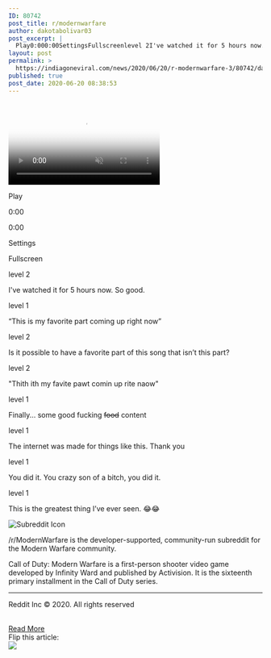 ```yaml
---
ID: 80742
post_title: r/modernwarfare
author: dakotabolivar03
post_excerpt: |
  Play0:000:00SettingsFullscreenlevel 2I've watched it for 5 hours now. So good.level 1“This is my favorite part coming up right now”level 2Is it possible to have a favorite part of this song that isn’t this part?level 2"Thith ith my favite pawt comin up rite naow"level 1Finally... some good fucking food contentlevel 1The internet was made for things&hellip;
layout: post
permalink: >
  https://indiagoneviral.com/news/2020/06/20/r-modernwarfare-3/80742/dakotabolivar03/
published: true
post_date: 2020-06-20 08:38:53
---
```

<div tabindex="-1"><div><div><div data-click-id="post-container" id="t3_hc7v4o" tabindex="-1"><div data-test-id="post-content"><div><p><img alt="" onload="(__markFirstPostVisible || function(){})();" src="https://www.redditstatic.com/desktop2x/img/renderTimingPixel.png"></img></p></div><div data-click-id="media"><div><div><video muted="" poster="https://external-preview.redd.it/qFUmxl6LsPiISLTNWbMU3vEHJDj4L6_x24eCfRmSwXE.png?width=960&crop=smart&format=pjpg&auto=webp&s=537e197c81196c950949021ed9461cde58eb162c" preload="metadata"><source src="https://v.redd.it/l9l4kzqhcx551/HLSPlaylist.m3u8?a=1595213754%2CYmU3NDk3NTkyNWIyYTE3YTc5MjM3NDg0NmM3MjY4MDE5YTcwOGMwNTE1YzczN2FiZDgwODNhNTY0YzQ1ZWE2ZQ%3D%3D&v=1&f=sd" type="application/vnd.apple.mpegURL"></source></video><div><p><span>Play</span></p><p>0:00</p><p>0:00</p><p><span>Settings</span></p><p><span>Fullscreen</span></p></div></div></div></div></div></div><div><div><div><div><div><div><div id="t1_fve2y95" tabindex="-1"><div><div><p><span>level 2</span></p><div data-test-id="comment"><p>I've watched it for 5 hours now. So good.</p></div></div></div></div></div></div><div><div><div id="t1_fvdgate" tabindex="-1"><div><div><p><span>level 1</span></p><div data-test-id="comment"><p>“This is my favorite part coming up right now”</p></div></div></div></div></div></div><div><div><div id="t1_fvdqvhx" tabindex="-1"><div><div><p><span>level 2</span></p><div data-test-id="comment"><p>Is it possible to have a favorite part of this song that isn’t this part?</p></div></div></div></div></div></div><div><div><div id="t1_fvefgtl" tabindex="-1"><div><div><p><span>level 2</span></p><div data-test-id="comment"><p>"Thith ith my favite pawt comin up rite naow"</p></div></div></div></div></div></div><div><div><div id="t1_fvdifih" tabindex="-1"><div><div><p><span>level 1</span></p><div data-test-id="comment"><p>Finally... some good fucking <del>food</del> content</p></div></div></div></div></div></div><div><div><div id="t1_fvdpi05" tabindex="-1"><div><div><p><span>level 1</span></p><div data-test-id="comment"><p>The internet was made for things like this. Thank you</p></div></div></div></div></div></div><div><div><div id="t1_fvdj6uq" tabindex="-1"><div><div><p><span>level 1</span></p><div data-test-id="comment"><p>You did it. You crazy son of a bitch, you did it.</p></div></div></div></div></div></div><div><div><div id="t1_fvdigxw" tabindex="-1"><div><div><p><span>level 1</span></p><div data-test-id="comment"><p>This is the greatest thing I’ve ever seen. 😂😂</p></div></div></div></div></div></div></div></div></div></div></div></div><div><div><div data-redditstyle="false"><div><div><p><img alt="Subreddit Icon" role="presentation" src="https://styles.redditmedia.com/t5_2r8qf/styles/communityIcon_ggxnru1k61p41.png?width=256&s=01fff10bbed971929cf36e8fa2927cd370470427"></img></p></div><div data-redditstyle="true"><p>/r/ModernWarfare is the developer-supported, community-run subreddit for the Modern Warfare community.

Call of Duty: Modern Warfare is a first-person shooter video game developed by Infinity Ward and published by Activision. It is the sixteenth primary installment in the Call of Duty series.</p></div><hr></hr></div></div><div><div><div data-redditstyle="false"><div><p>Reddit Inc © 2020. All rights reserved</p></div></div></div></div></div></div></div><br/><a href="https://www.reddit.com/r/modernwarfare/comments/hc7v4o/cod_in_the_air_tonight_turn_sound_on/" class="button purchase" rel="nofollow noopener noreferrer" target="_blank">Read More</a></br> Flip this article: </br><a data-flip-widget="shareflip" href="https://flipboard.com"><img src="https://cdn.flipboard.com/badges/flipboard_mrsw.png" /></a><script src="https://cdn.flipboard.com/web/buttons/js/flbuttons.min.js" type="text/javascript"></script>